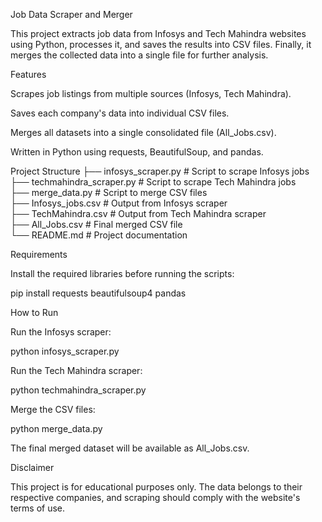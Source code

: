 Job Data Scraper and Merger

This project extracts job data from Infosys and Tech Mahindra websites using Python, processes it, and saves the results into CSV files. Finally, it merges the collected data into a single file for further analysis.

Features

Scrapes job listings from multiple sources (Infosys, Tech Mahindra).

Saves each company's data into individual CSV files.

Merges all datasets into a single consolidated file (All_Jobs.csv).

Written in Python using requests, BeautifulSoup, and pandas.

Project Structure
├── infosys_scraper.py        # Script to scrape Infosys jobs  
├── techmahindra_scraper.py   # Script to scrape Tech Mahindra jobs  
├── merge_data.py             # Script to merge CSV files  
├── Infosys_jobs.csv          # Output from Infosys scraper  
├── TechMahindra.csv          # Output from Tech Mahindra scraper  
├── All_Jobs.csv              # Final merged CSV file  
└── README.md                 # Project documentation  

Requirements

Install the required libraries before running the scripts:

pip install requests beautifulsoup4 pandas

How to Run

Run the Infosys scraper:

python infosys_scraper.py


Run the Tech Mahindra scraper:

python techmahindra_scraper.py


Merge the CSV files:

python merge_data.py


The final merged dataset will be available as All_Jobs.csv.

Disclaimer

This project is for educational purposes only. The data belongs to their respective companies, and scraping should comply with the website's terms of use.

